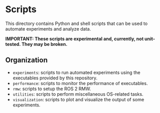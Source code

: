 # Scripts

This directory contains Python and shell scripts that can be used to automate experiments and analyze data.

**IMPORTANT: These scripts are experimental and, currently, not unit-tested. They may be broken.**

## Organization

 - `experiments`: scripts to run automated experiments using the executables provided by this repository.
 - `performance`: scripts to monitor the performance of executables.
 - `rmw`: scripts to setup the ROS 2 RMW.
 - `utilities`: scripts to perform miscellaneous OS-related tasks.
 - `visualization`: scripts to plot and visualize the output of some experiments. 
